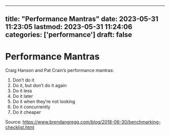 
---
title: "Performance Mantras"
date: 2023-05-31 11:23:05
lastmod: 2023-05-31 11:24:06
categories: ['performance']
draft: false
---


# Performance Mantras
Craig Hanson and Pat Crain’s performance mantras:

1. Don’t do it
2. Do it, but don’t do it again
3. Do it less
4. Do it later
5. Do it when they’re not looking
6. Do it concurrently
7. Do it cheaper

Source: https://www.brendangregg.com/blog/2018-06-30/benchmarking-checklist.html

<!-- #public #performance -->

<!-- {BearID:0C039435-E134-4AA6-B858-F1729B476052-4096-00001753E73A369E} -->
